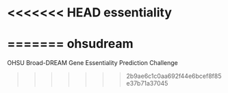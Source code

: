 <<<<<<< HEAD
essentiality
============
=======
ohsudream
=========

OHSU Broad-DREAM Gene Essentiality Prediction Challenge
>>>>>>> 2b9ae6c1c0aa692f44e6bcef8f85e37b71a37045
